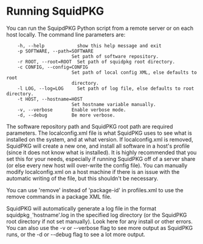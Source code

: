 # Running SquidPKG #

You can run the SquipdPKG Python script from a remote server or on each host locally. The command line parameters are:
```
    -h, --help            show this help message and exit
    -p SOFTWARE, --path=SOFTWARE
                        Set path of software repository.
    -r ROOT, --root=ROOT  Set path of squidpkg root directory.
    -c CONFIG, --config=CONFIG
                        Set path of local config XML, else defaults to root
                        directory.
    -l LOG, --log=LOG     Set path of log file, else defaults to root directory.
    -t HOST, --hostname=HOST
                        Set hostname variable manually.
    -v, --verbose       Enable verbose mode.
    -d, --debug         Be more verbose.
```


The software repository path and SquidPKG root path are required parameters. The localconfig.xml file is what SquidPKG uses to see what is installed on the system, and at what version. If localconfig.xml is removed, SquidPKG will create a new one, and install all software in a host's profile (since it does not know what is installed). It is highly recommended that you set this for your needs, especially if running SquidPKG off of a server share (or else every new host will over-write the config file). You can manually modify localconfig.xml on a host machine if there is an issue with the automatic writing of the file, but this shouldn't be necessary.

You can use 'remove' instead of 'package-id' in profiles.xml to use the remove commands in a package XML file.

SquidPKG will automatically generate a log file in the format squidpkg`_`'hostname'.log in the specified log directory (or the SquidPKG root directory if not set manually). Look here for any install or other errors. You can also use the -v or --verbose flag to see more output as SquidPKG runs, or the -d or --debug flag to see a lot more output.